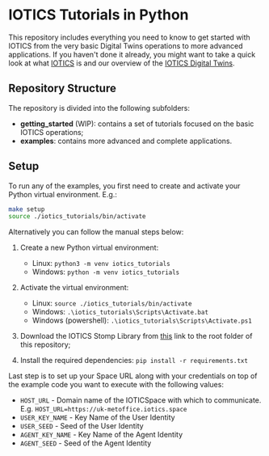 # IOTICS Tutorials in Python

This repository includes everything you need to know to get started with IOTICS from the very basic Digital Twins operations to more advanced applications.
If you haven't done it already, you might want to take a quick look at what [IOTICS](https://docs.iotics.com/) is and our overview of the [IOTICS Digital Twins](https://docs.iotics.com/docs/digital-twins).

## Repository Structure

The repository is divided into the following subfolders:
- __getting_started__ (WIP): contains a set of tutorials focused on the basic IOTICS operations;
- __examples__: contains more advanced and complete applications.

## Setup

To run any of the examples, you first need to create and activate your Python virtual environment. E.g.:
```bash
make setup
source ./iotics_tutorials/bin/activate
```

Alternatively you can follow the manual steps below:

1.  Create a new Python virtual environment:
    - Linux: `python3 -m venv iotics_tutorials`
    - Windows: `python -m venv iotics_tutorials`

2.  Activate the virtual environment:
    - Linux: `source ./iotics_tutorials/bin/activate`
    - Windows: `.\iotics_tutorials\Scripts\Activate.bat`
    - Windows (powershell): `.\iotics_tutorials\Scripts\Activate.ps1`

3.  Download the IOTICS Stomp Library from [this](https://github.com/Iotic-Labs/iotics-host-lib/blob/master/stomp-client/iotic.web.stomp-1.0.6.tar.gz) link to the root folder of this repository;
4.  Install the required dependencies: `pip install -r requirements.txt`

Last step is to set up your Space URL along with your credentials on top of the example code you want to execute with the following values:
- `HOST_URL` - Domain name of the IOTICSpace with which to communicate. E.g. `HOST_URL=https://uk-metoffice.iotics.space`
- `USER_KEY_NAME` - Key Name of the User Identity
- `USER_SEED` - Seed of the User Identity
- `AGENT_KEY_NAME` - Key Name of the Agent Identity
- `AGENT_SEED` - Seed of the Agent Identity

